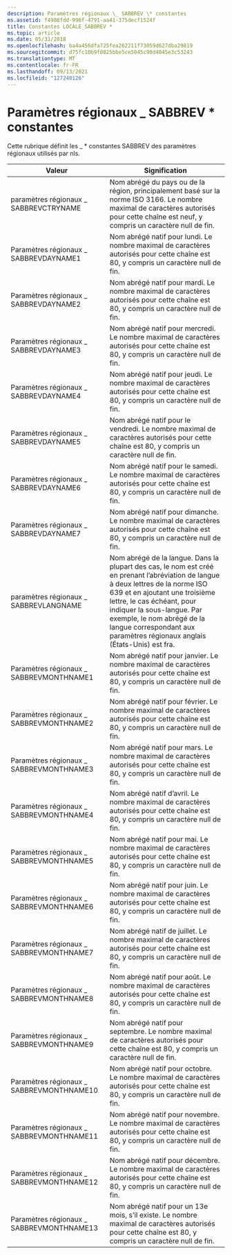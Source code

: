 ```yaml
---
description: Paramètres régionaux \_ SABBREV \* constantes
ms.assetid: f4986fdd-996f-4791-aa41-375decf1524f
title: Constantes LOCALE_SABBREV *
ms.topic: article
ms.date: 05/31/2018
ms.openlocfilehash: ba4a456dfa725fea262211f73059d627dba29819
ms.sourcegitcommit: d75fc10b9f0825bbe5ce5045c90d4045e3c53243
ms.translationtype: MT
ms.contentlocale: fr-FR
ms.lasthandoff: 09/13/2021
ms.locfileid: "127240126"
---
```

# <a name="locale_sabbrev-constants"></a>Paramètres régionaux \_ SABBREV \* constantes

Cette rubrique définit les \_ \* constantes SABBREV des paramètres régionaux utilisés par nls.



| Valeur                      | Signification                                                                                                                                                                                                                                                                                                                          |
|----------------------------|----------------------------------------------------------------------------------------------------------------------------------------------------------------------------------------------------------------------------------------------------------------------------------------------------------------------------------|
| paramètres régionaux \_ SABBREVCTRYNAME    | Nom abrégé du pays ou de la région, principalement basé sur la norme ISO 3166. Le nombre maximal de caractères autorisés pour cette chaîne est neuf, y compris un caractère null de fin.                                                                                                                                         |
| Paramètres régionaux \_ SABBREVDAYNAME1    | Nom abrégé natif pour lundi. Le nombre maximal de caractères autorisés pour cette chaîne est 80, y compris un caractère null de fin.                                                                                                                                                                                      |
| Paramètres régionaux \_ SABBREVDAYNAME2    | Nom abrégé natif pour mardi. Le nombre maximal de caractères autorisés pour cette chaîne est 80, y compris un caractère null de fin.                                                                                                                                                                                     |
| Paramètres régionaux \_ SABBREVDAYNAME3    | Nom abrégé natif pour mercredi. Le nombre maximal de caractères autorisés pour cette chaîne est 80, y compris un caractère null de fin.                                                                                                                                                                                   |
| Paramètres régionaux \_ SABBREVDAYNAME4    | Nom abrégé natif pour jeudi. Le nombre maximal de caractères autorisés pour cette chaîne est 80, y compris un caractère null de fin.                                                                                                                                                                                    |
| Paramètres régionaux \_ SABBREVDAYNAME5    | Nom abrégé natif pour le vendredi. Le nombre maximal de caractères autorisés pour cette chaîne est 80, y compris un caractère null de fin.                                                                                                                                                                                      |
| Paramètres régionaux \_ SABBREVDAYNAME6    | Nom abrégé natif pour le samedi. Le nombre maximal de caractères autorisés pour cette chaîne est 80, y compris un caractère null de fin.                                                                                                                                                                                    |
| Paramètres régionaux \_ SABBREVDAYNAME7    | Nom abrégé natif pour dimanche. Le nombre maximal de caractères autorisés pour cette chaîne est 80, y compris un caractère null de fin.                                                                                                                                                                                      |
| paramètres régionaux \_ SABBREVLANGNAME    | Nom abrégé de la langue. Dans la plupart des cas, le nom est créé en prenant l’abréviation de langue à deux lettres de la norme ISO 639 et en ajoutant une troisième lettre, le cas échéant, pour indiquer la sous-langue. Par exemple, le nom abrégé de la langue correspondant aux paramètres régionaux anglais (États-Unis) est fra. |
| Paramètres régionaux \_ SABBREVMONTHNAME1  | Nom abrégé natif pour janvier. Le nombre maximal de caractères autorisés pour cette chaîne est 80, y compris un caractère null de fin.                                                                                                                                                                                     |
| Paramètres régionaux \_ SABBREVMONTHNAME2  | Nom abrégé natif pour février. Le nombre maximal de caractères autorisés pour cette chaîne est 80, y compris un caractère null de fin.                                                                                                                                                                                    |
| Paramètres régionaux \_ SABBREVMONTHNAME3  | Nom abrégé natif pour mars. Le nombre maximal de caractères autorisés pour cette chaîne est 80, y compris un caractère null de fin.                                                                                                                                                                                       |
| Paramètres régionaux \_ SABBREVMONTHNAME4  | Nom abrégé natif d’avril. Le nombre maximal de caractères autorisés pour cette chaîne est 80, y compris un caractère null de fin.                                                                                                                                                                                       |
| Paramètres régionaux \_ SABBREVMONTHNAME5  | Nom abrégé natif pour mai. Le nombre maximal de caractères autorisés pour cette chaîne est 80, y compris un caractère null de fin.                                                                                                                                                                                         |
| Paramètres régionaux \_ SABBREVMONTHNAME6  | Nom abrégé natif pour juin. Le nombre maximal de caractères autorisés pour cette chaîne est 80, y compris un caractère null de fin.                                                                                                                                                                                        |
| Paramètres régionaux \_ SABBREVMONTHNAME7  | Nom abrégé natif de juillet. Le nombre maximal de caractères autorisés pour cette chaîne est 80, y compris un caractère null de fin.                                                                                                                                                                                        |
| Paramètres régionaux \_ SABBREVMONTHNAME8  | Nom abrégé natif pour août. Le nombre maximal de caractères autorisés pour cette chaîne est 80, y compris un caractère null de fin.                                                                                                                                                                                      |
| Paramètres régionaux \_ SABBREVMONTHNAME9  | Nom abrégé natif pour septembre. Le nombre maximal de caractères autorisés pour cette chaîne est 80, y compris un caractère null de fin.                                                                                                                                                                                   |
| Paramètres régionaux \_ SABBREVMONTHNAME10 | Nom abrégé natif pour octobre. Le nombre maximal de caractères autorisés pour cette chaîne est 80, y compris un caractère null de fin.                                                                                                                                                                                     |
| Paramètres régionaux \_ SABBREVMONTHNAME11 | Nom abrégé natif pour novembre. Le nombre maximal de caractères autorisés pour cette chaîne est 80, y compris un caractère null de fin.                                                                                                                                                                                    |
| Paramètres régionaux \_ SABBREVMONTHNAME12 | Nom abrégé natif pour décembre. Le nombre maximal de caractères autorisés pour cette chaîne est 80, y compris un caractère null de fin.                                                                                                                                                                                    |
| Paramètres régionaux \_ SABBREVMONTHNAME13 | Nom abrégé natif pour un 13e mois, s’il existe. Le nombre maximal de caractères autorisés pour cette chaîne est 80, y compris un caractère null de fin.                                                                                                                                                                  |



 

 

 



